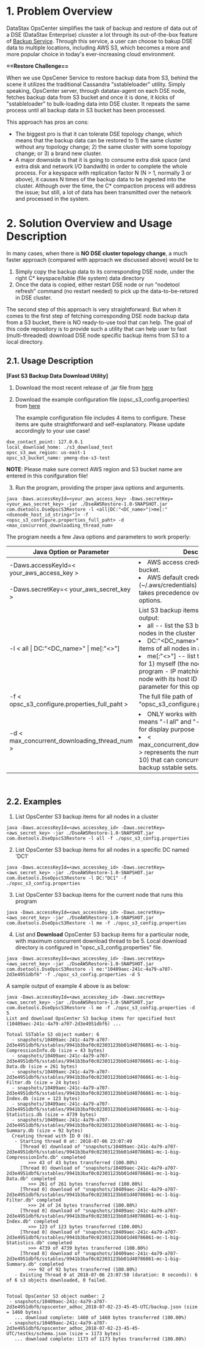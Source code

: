 # 1. Problem Overview

DataStax OpsCenter simplifies the task of backup and restore of data out of a DSE (DataStax Enterprise) clusster a lot through its out-of-the-box feature of [Backup Service](https://docs.datastax.com/en/opscenter/6.5/opsc/online_help/services/opscBackupService.html). Through this service, a user can choose to bakup DSE data to multiple locations, including AWS S3, which becomes a more and more popular choice in today's ever-increasing cloud environment.

**==Restore Challenge==**

When we use OpsCener Service to restore backup data from S3, behind the scene it utilizes the traditional Cassandra "sstableloader" utility. Simply speaking, OpsCenter server, through datatax-agent on each DSE node, fetches backup data from 
S3 bucket and once it is done, it kicks of "sstableloader" to bulk-loading data into DSE cluster. It repeats the same process until all backup data in S3 bucket has been processed.

This approach has pros an cons: 
- The biggest pro is that it can tolerate DSE topology change, which means that the backup data can be restored to 1) the same cluster without any topology change; 2) the same cluster with some topology change; or 3) a brand new cluster.
- A major downside is that it is going to consume extra disk space (and extra disk and network I/O bandwith) in order to complete the whole process. For a keyspace with replication factor N (N > 1, normally 3 or above), it causes N times of the backup data to be ingested into the cluster. Although over the time, the C* compaction process will address the issue; but still, a lot of data has been transmitted over the network and processed in the system.


# 2. Solution Overview and Usage Description

In many cases, when there is **NO DSE cluster topology change**, a much faster approach (compared with approach we discussed above) would be to
1) Simply copy the backup data to its corresponding DSE node, under the right C* keyspace/table (file system) data directory
2) Once the data is copied, either restart DSE node or run "nodetool refresh" command (no restart needed) to pick up the data-to-be-retored in DSE cluster.

The second step of this approach is very straightforward. But when it comes to the first step of fetching corresponding DSE node backup data from a S3 bucket, there is NO ready-to-use tool that can help. The goal of this code repository is to provide such a utility that can help user to fast (multi-threaded) download DSE node specific backup items from S3 to a local directory. 

## 2.1. Usage Description

**[Fast S3 Backup Data Download Utility]**

1. Download the most recent release of .jar file from [here](https://github.com/yabinmeng/opscs3restore/releases/download/1.0/DseAWSRestore-1.0-SNAPSHOT.jar)

2. Download the example configuration file (opsc_s3_config.properties) from [here](https://github.com/yabinmeng/opscs3restore/blob/master/src/main/resources/opsc_s3_config.properties)

   The example configuration file includes 4 items to configure. These items are quite straightforward and self-explanatory. Please update accordingly to your use case!
```
dse_contact_point: 127.0.0.1
local_download_home: ./s3_download_test
opsc_s3_aws_region: us-east-1
opsc_s3_bucket_name: ymeng-dse-s3-test
```
**NOTE**: Please make sure correct AWS region and S3 bucket name are entered in this conifguration file!

3. Run the program, providing the proper java options and arguments.
```
java -Daws.accessKeyId=<your_aws_access_key> -Daws.secretKey=<your_aws_secret_key> -jar ./DseAWSRestore-1.0-SNAPSHOT.jar com.dsetools.DseOpscS3Restore -l <all|DC:"<DC_name>"|>me[:"<dsenode_host_id_string>"]> -f <opsc_s3_configure.properties_full_paht> -d <max_concurrent_downloading_thread_num>
```

The program needs a few Java options and parameters to work properly:

<table>
    <thead>
        <tr>
            <th width=45%>Java Option or Parameter</th>
            <th>Description</th>
        </tr>
    </thead>
    <tbody>
        <tr>
            <td> -Daws.accessKeyId=&lt; your_aws_access_key &gt; </td>
            <td rowspan=2> 
                <li> AWS access credentials to access S3 bucket. </li>
                <li> AWS default credential file (~/.aws/credentials) is also supported and takes precedence over the credential JVM options. </li>
            </td>
        </tr>
        <tr>
            <td> -Daws.secretKey=&lt; your_aws_secret_key &gt; </td>
        </tr>
        <tr> 
            <td> -l &lt; all | DC:"&lt;DC_name&gt;" | me[:"&lt;<dsenode_host_id_string>&gt;"] </td>
            <td> List S3 backup items on the commandline output: <br/>
                <li> all -- list the S3 backup items for all nodes in the cluster </li>
                <li> DC:"&lt;DC_name&gt;" -- list the S3 backup items of all nodes in a specified DC </li>
                <li> me[:"&lt;<dsenode_host_id_string>&gt;"] -- list the S3 bckup item just for 1) myself (the node that runs this program - IP matching); or 2) for any DSE node with its host ID provided as second parameter for this option. </li>
        </tr>
        <tr>
            <td> -f &lt; opsc_s3_configure.properties_full_paht &gt; </td>
            <td> The full file path of "opsc_s3_configure.properties" file. </td>
        </tr>
        <tr>
            <td> -d &lt; max_concurrent_downloading_thread_num &gt; </td>
            <td> 
                <li> ONLY works with "-l me" option; which means "-l all" and "-l DC" options are just for display purpose </li>
                <li> &lt; max_concurrent_downloading_thread_num &gt; represents the number of threads (Max 10) that can concurrently download S3 backup sstable sets. </li>
        </tr>
    </tbody>
</table>
</br>

## 2.2. Examples

1. List OpsCenter S3 backup items for all nodes in a cluster 
```
java -Daws.accessKeyId=<aws_accesskey_id> -Daws.secretKey=<aws_secret_key> -jar ./DseAWSRestore-1.0-SNAPSHOT.jar com.dsetools.DseOpscS3Restore -l all -f ./opsc_s3_config.properties
```

2. List OpsCenter S3 backup items for all nodes in a specific DC named 'DC1'
```
java -Daws.accessKeyId=<aws_accesskey_id> -Daws.secretKey=<aws_secret_key> -jar ./DseAWSRestore-1.0-SNAPSHOT.jar com.dsetools.DseOpscS3Restore -l DC:"DC1" -f ./opsc_s3_config.properties
```

3. List OpsCenter S3 backup items for the current node that runs this program
```
java -Daws.accessKeyId=<aws_accesskey_id> -Daws.secretKey=<aws_secret_key> -jar ./DseAWSRestore-1.0-SNAPSHOT.jar com.dsetools.DseOpscS3Restore -l me -f ./opsc_s3_config.properties
```

4. List and **Download** OpsCenter S3 backup items for a particular node, with maximum concurrent download thread to be 5. Local download directory is configured in "opsc_s3_config.properties" file.
```
java -Daws.accessKeyId=<aws_accesskey_id> -Daws.secretKey=<aws_secret_key> -jar ./DseAWSRestore-1.0-SNAPSHOT.jar com.dsetools.DseOpscS3Restore -l me:"10409aec-241c-4a79-a707-2d3e4951dbf6" -f ./opsc_s3_config.properties -d 5
```

A sample output of example 4 above is as below:
```
java -Daws.accessKeyId=<aws_accesskey_id> -Daws.secretKey=<aws_secret_key> -jar ./DseAWSRestore-1.0-SNAPSHOT.jar com.dsetools.DseOpscS3Restore -l me -f ./opsc_s3_config.properties -d 5
List and download OpsCenter S3 backup items for specified host (10409aec-241c-4a79-a707-2d3e4951dbf6) ...

Totoal SSTable S3 object number: 6
  - snapshots/10409aec-241c-4a79-a707-2d3e4951dbf6/sstables/9941b3baf0c02303123bb01d40786861-mc-1-big-CompressionInfo.db (size = 43 bytes)
  - snapshots/10409aec-241c-4a79-a707-2d3e4951dbf6/sstables/9941b3baf0c02303123bb01d40786861-mc-1-big-Data.db (size = 261 bytes)
  - snapshots/10409aec-241c-4a79-a707-2d3e4951dbf6/sstables/9941b3baf0c02303123bb01d40786861-mc-1-big-Filter.db (size = 24 bytes)
  - snapshots/10409aec-241c-4a79-a707-2d3e4951dbf6/sstables/9941b3baf0c02303123bb01d40786861-mc-1-big-Index.db (size = 123 bytes)
  - snapshots/10409aec-241c-4a79-a707-2d3e4951dbf6/sstables/9941b3baf0c02303123bb01d40786861-mc-1-big-Statistics.db (size = 4739 bytes)
  - snapshots/10409aec-241c-4a79-a707-2d3e4951dbf6/sstables/9941b3baf0c02303123bb01d40786861-mc-1-big-Summary.db (size = 92 bytes)
  Creating thread with ID 0 (6).
   - Starting thread 0 at: 2018-07-06 23:07:49
     [Thread 0] download of "snapshots/10409aec-241c-4a79-a707-2d3e4951dbf6/sstables/9941b3baf0c02303123bb01d40786861-mc-1-big-CompressionInfo.db" completed
        >>> 43 of 43 bytes transferred (100.00%)
     [Thread 0] download of "snapshots/10409aec-241c-4a79-a707-2d3e4951dbf6/sstables/9941b3baf0c02303123bb01d40786861-mc-1-big-Data.db" completed
        >>> 261 of 261 bytes transferred (100.00%)
     [Thread 0] download of "snapshots/10409aec-241c-4a79-a707-2d3e4951dbf6/sstables/9941b3baf0c02303123bb01d40786861-mc-1-big-Filter.db" completed
        >>> 24 of 24 bytes transferred (100.00%)
     [Thread 0] download of "snapshots/10409aec-241c-4a79-a707-2d3e4951dbf6/sstables/9941b3baf0c02303123bb01d40786861-mc-1-big-Index.db" completed
        >>> 123 of 123 bytes transferred (100.00%)
     [Thread 0] download of "snapshots/10409aec-241c-4a79-a707-2d3e4951dbf6/sstables/9941b3baf0c02303123bb01d40786861-mc-1-big-Statistics.db" completed
        >>> 4739 of 4739 bytes transferred (100.00%)
     [Thread 0] download of "snapshots/10409aec-241c-4a79-a707-2d3e4951dbf6/sstables/9941b3baf0c02303123bb01d40786861-mc-1-big-Summary.db" completed
        >>> 92 of 92 bytes transferred (100.00%)
   - Existing Thread 0 at 2018-07-06 23:07:50 (duration: 0 seconds): 6 of 6 s3 objects downloaded, 0 failed.


Totoal OpsCenter S3 object number: 2
 - snapshots/10409aec-241c-4a79-a707-2d3e4951dbf6/opscenter_adhoc_2018-07-02-23-45-45-UTC/backup.json (size = 1460 bytes)
   ... download complete: 1460 of 1460 bytes transferred (100.00%)
 - snapshots/10409aec-241c-4a79-a707-2d3e4951dbf6/opscenter_adhoc_2018-07-02-23-45-45-UTC/testks/schema.json (size = 1173 bytes)
   ... download complete: 1173 of 1173 bytes transferred (100.00%)
```   
